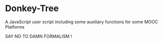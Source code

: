 # Donkey-Tree
A JavaScript user script including some auxiliary functions for some MOOC Platforms

SAY NO TO DAMN FORMALISM !
